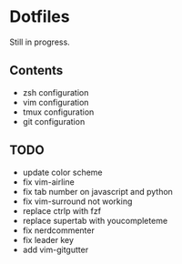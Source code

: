 # Dotfiles

Still in progress.

## Contents

+ zsh configuration
+ vim configuration
+ tmux configuration
+ git configuration


## TODO

- update color scheme
- fix vim-airline
- fix tab number on javascript and python
- fix vim-surround not working
- replace ctrlp with fzf
- replace supertab with youcompleteme
- fix nerdcommenter
- fix leader key
- add vim-gitgutter
